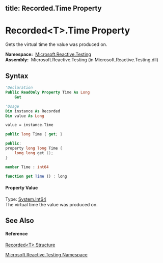 title: Recorded<T>.Time Property
---
# Recorded\<T\>.Time Property

Gets the virtual time the value was produced on.

**Namespace:**  [Microsoft.Reactive.Testing](Microsoft.Reactive.Testing/Microsoft.Reactive.Testing)  
**Assembly:**  Microsoft.Reactive.Testing (in Microsoft.Reactive.Testing.dll)

## Syntax

```vb
'Declaration
Public ReadOnly Property Time As Long
    Get
```

```vb
'Usage
Dim instance As Recorded
Dim value As Long

value = instance.Time
```

```csharp
public long Time { get; }
```

```c++
public:
property long long Time {
    long long get ();
}
```

```fsharp
member Time : int64
```

```javascript
function get Time () : long
```

#### Property Value

Type: [System.Int64](https://msdn.microsoft.com/en-us/library/6yy583ek)  
The virtual time the value was produced on.

## See Also

#### Reference

[Recorded\<T\> Structure](Recorded/Recorded(T))

[Microsoft.Reactive.Testing Namespace](Microsoft.Reactive.Testing/Microsoft.Reactive.Testing)

